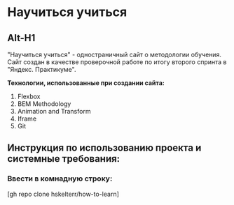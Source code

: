 # Научиться учиться
Alt-H1
------
"Научиться учиться" - одностраничный сайт о методологии обучения. 
Сайт создан в качестве проверочной работе по итогу второго спринта в "Яндекс. Практикуме".

**Технологии, использованные при создании сайта:**
1. Flexbox
2. BEM Methodology
3. Animation and Transform
4. Iframe
5. Git

## Инструкция по использованию проекта и системные требования:
### Ввести в комнадную строку:
[gh repo clone hskelterr/how-to-learn]
